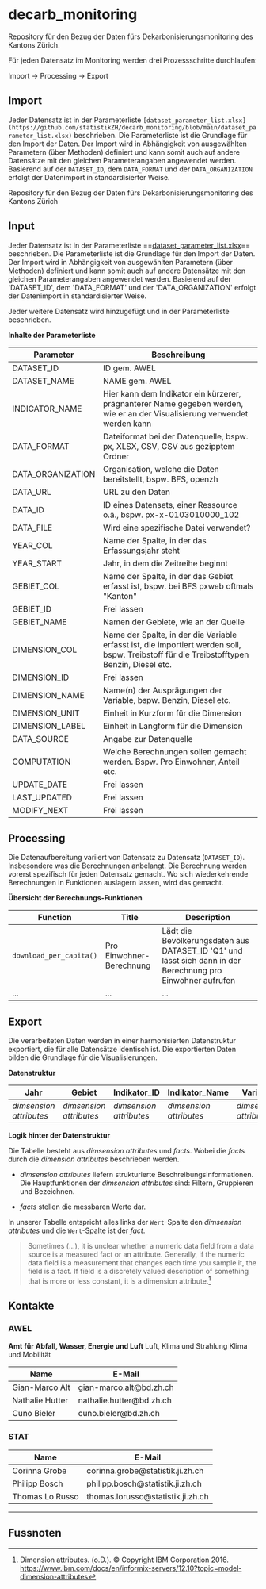 # decarb_monitoring

Repository für den Bezug der Daten fürs Dekarbonisierungsmonitoring des Kantons Zürich.

Für jeden Datensatz im Monitoring werden drei Prozessschritte durchlaufen:

Import &#8594; Processing &#8594; Export

## Import

Jeder Datensatz ist in der Parameterliste `[dataset_parameter_list.xlsx](https://github.com/statistikZH/decarb_monitoring/blob/main/dataset_parameter_list.xlsx)` beschrieben.
Die Parameterliste ist die Grundlage für den Import der Daten. Der Import wird in Abhängigkeit von ausgewählten Parametern (über Methoden) definiert und kann somit auch auf andere Datensätze mit den gleichen Parameterangaben angewendet werden.
Basierend auf der `DATASET_ID`, dem `DATA_FORMAT` und der `DATA_ORGANIZATION` erfolgt der Datenimport in standardisierter Weise.

Repository für den Bezug der Daten fürs Dekarbonisierungsmonitoring des Kantons Zürich

## Input

Jeder Datensatz ist in der Parameterliste ==[dataset_parameter_list.xlsx](https://github.com/statistikZH/decarb_monitoring/blob/main/dataset_parameter_list.xlsx)== beschrieben.
Die Parameterliste ist die Grundlage für den Import der Daten. Der Import wird in Abhängigkeit von ausgewählten Parametern (über Methoden) definiert und kann somit auch auf andere Datensätze mit den gleichen Parameterangaben angewendet werden.
Basierend auf der 'DATASET_ID', dem 'DATA_FORMAT' und der 'DATA_ORGANIZATION' erfolgt der Datenimport in standardisierter Weise.

Jeder weitere Datensatz wird hinzugefügt und in der Parameterliste beschrieben.

**Inhalte der Parameterliste**

| Parameter     | Beschreibung |
| ---      | ---       |
| DATASET_ID  | ID gem. AWEL |
| DATASET_NAME | NAME gem. AWEL |
| INDICATOR_NAME | Hier kann dem Indikator ein kürzerer, prägnanterer Name gegeben werden, wie er an der Visualisierung verwendet werden kann | 
| DATA_FORMAT | Dateiformat bei der Datenquelle, bspw. px, XLSX, CSV, CSV aus gezipptem Ordner |
| DATA_ORGANIZATION | Organisation, welche die Daten bereitstellt, bspw. BFS, openzh | 
| DATA_URL | URL zu den Daten | 
| DATA_ID | ID eines Datensets, einer Ressource o.ä., bspw. px-x-0103010000_102 |
| DATA_FILE | Wird eine spezifische Datei verwendet? |
| YEAR_COL | Name der Spalte, in der das Erfassungsjahr steht |
| YEAR_START | Jahr, in dem die Zeitreihe beginnt |
| GEBIET_COL | Name der Spalte, in der das Gebiet erfasst ist, bspw. bei BFS pxweb oftmals "Kanton" |
| GEBIET_ID | Frei lassen |
| GEBIET_NAME | Namen der Gebiete, wie an der Quelle |
| DIMENSION_COL | Name der Spalte, in der die Variable erfasst ist, die importiert werden soll, bspw. Treibstoff für die Treibstofftypen Benzin, Diesel etc.|
| DIMENSION_ID | Frei lassen |
| DIMENSION_NAME | Name(n) der Ausprägungen der Variable, bspw. Benzin, Diesel etc. |
| DIMENSION_UNIT | Einheit in Kurzform für die Dimension | 
| DIMENSION_LABEL | Einheit in Langform für die Dimension |
| DATA_SOURCE | Angabe zur Datenquelle |
| COMPUTATION | Welche Berechnungen sollen gemacht werden. Bspw. Pro Einwohner, Anteil etc. |
| UPDATE_DATE | Frei lassen |
| LAST_UPDATED | Frei lassen |
| MODIFY_NEXT | Frei lassen |

## Processing

Die Datenaufbereitung variiert von Datensatz zu Datensatz (`DATASET_ID`). Insbesondere was die Berechnungen anbelangt. Die Berechnung werden vorerst spezifisch für jeden Datensatz gemacht. Wo sich wiederkehrende Berechnungen in Funktionen auslagern lassen, wird das gemacht. 

**Übersicht der Berechnungs-Funktionen**

| Function | Title | Description | 
| ---      | ---       |---       |
| `download_per_capita()` | Pro Einwohner-Berechnung | Lädt die Bevölkerungsdaten aus DATASET_ID 'Q1' und lässt sich dann in der Berechnung pro Einwohner aufrufen |
| ...     | ...       |...       |


## Export

Die verarbeiteten Daten werden in einer harmonisierten Datenstruktur exportiert, die für alle Datensätze identisch ist.
Die exportierten Daten bilden die Grundlage für die Visualisierungen.

**Datenstruktur**

| Jahr | Gebiet | Indikator_ID | Indikator_Name | Variable | Datenquelle | Einheit | Wert | 
|---      | ---      | ---       | ---       | ---       | ---       | ---       | ---       |
| *dimsension attributes*   | *dimsension attributes*      | *dimsension attributes*       | *dimsension attributes*       | *dimsension attributes*       | *dimsension attributes*       | *dimsension attributes*       | *fact*       |


**Logik hinter der Datenstruktur**

Die Tabelle besteht aus *dimsension attributes* und *facts*. Wobei die *facts* durch die *dimension attributes* beschrieben werden.

- *dimsension attributes* liefern strukturierte Beschreibungsinformationen. Die Hauptfunktionen der *dimsension attributes* sind: Filtern, Gruppieren und Bezeichnen. 

- *facts* stellen die messbaren Werte dar. 

In unserer Tabelle entspricht alles links der `Wert`-Spalte den *dimsension attributes* und die `Wert`-Spalte ist der *fact*.

> Sometimes (...), it is unclear whether a numeric data field from a data source is a measured fact or an attribute. 
> Generally, if the numeric data field is a measurement that changes each time you sample it, the field is a fact. 
> If field is a discretely valued description of something that is more or less constant, it is a dimension attribute.[^1]

## Kontakte

### AWEL

**Amt für Abfall, Wasser, Energie und Luft**
Luft, Klima und Strahlung
Klima und Mobilität

| Name | E-Mail | 
| ---      | ---       |
| Gian-Marco Alt | gian-marco.alt\@bd.zh.ch |
| Nathalie Hutter | nathalie.hutter\@bd.zh.ch |
| Cuno Bieler | cuno.bieler\@bd.zh.ch |

### STAT
| Name | E-Mail | 
| ---      | ---       |
| Corinna Grobe | corinna.grobe\@statistik.ji.zh.ch |
| Philipp Bosch | philipp.bosch\@statistik.ji.zh.ch |
| Thomas Lo Russo | thomas.lorusso\@statistik.ji.zh.ch |


---

## Fussnoten

[^1]: Dimension attributes. (o.D.). © Copyright IBM Corporation 2016. https://www.ibm.com/docs/en/informix-servers/12.10?topic=model-dimension-attributes
